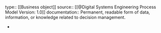type:: [[Business object]]
source:: [[@Digital Systems Engineering Process Model Version: 1.0]]
documentation:: Permanent, readable form of data, information, or knowledge related to decision management.

-
